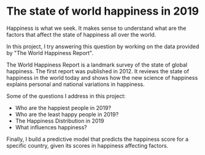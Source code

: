 # The state of world happiness in 2019

Happiness is what we seek. It makes sense to understand what are the factors that affect the state of happiness all over the world. 

In this project, I try answering this question by working on the data provided by "The World Happiness Report".

The World Happiness Report is a landmark survey of the state of global happiness. The first report was published in 2012. It reviews the state of happiness in the world today and shows how the new science of happiness explains personal and national variations in happiness.

Some of the questions I address in this project:

- Who are the happiest people in 2019?
- Who are the least happy people in 2019?
- The Happiness Distribution in 2019
- What influences happiness?

Finally, I build a predictive model that predicts the happiness score for a specific country, given its scores in happiness affecting factors. 
